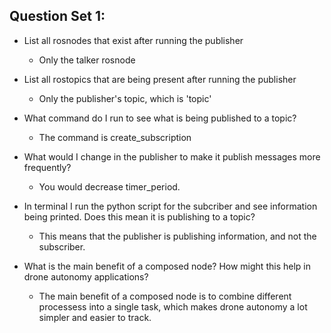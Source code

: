 ## Question Set 1:

- List all rosnodes that exist after running the publisher
	- Only the talker rosnode

- List all rostopics that are being present after running the publisher
	- Only the publisher's topic, which is 'topic'
 
- What command do I run to see what is being published to a topic?
	- The command is create_subscription 

- What would I change in the publisher to make it publish messages more frequently?
	- You would decrease timer_period.

- In terminal I run the python script for the subcriber and see information being printed. Does this mean it is publishing to a topic?
	- This means that the publisher is publishing information, and not the subscriber.

- What is the main benefit of a composed node? How might this help in drone autonomy applications?
	- The main benefit of a composed node is to combine different processess into a single task, which makes drone autonomy a lot simpler and easier to track. 
